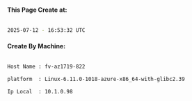 
   
#### This Page Create at:

```bash

2025-07-12 - 16:53:32 UTC

```

#### Create By Machine:

```bash

Host Name : fv-az1719-822

platform  : Linux-6.11.0-1018-azure-x86_64-with-glibc2.39

Ip Local  : 10.1.0.98

```

